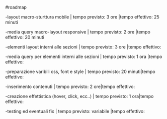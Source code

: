 #roadmap

-layout macro-sturttura mobile  | tempo previsto: 3 ore |tempo effettivo: 25 minuti 

-media query macro-layout responsive  | tempo previsto: 2 ore |tempo effettivo: 20 minuti 

-elementi layout interni alle sezioni  | tempo previsto: 3 ore |tempo effettivo: 

-media query per elementi interni alle sezioni  | tempo previsto: 1 ora |tempo effettivo: 

-preparazione varibili css, font e style  | tempo previsto: 20 minuti|tempo effettivo: 

-inserimento contenuti  | tempo previsto: 2 ore|tempo effettivo: 

-creazione effettistica (hover, click, ecc..)  | tempo previsto: 1 ora|tempo effettivo: 

-testing ed eventuali fix  | tempo previsto: variabile |tempo effettivo: 